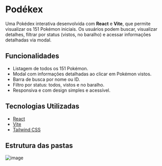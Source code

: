 # Podékex

Uma Pokédex interativa desenvolvida com **React** e **Vite**, que permite visualizar os 151 Pokémon iniciais. Os usuários podem buscar, visualizar detalhes, filtrar por status (vistos, no baralho) e acessar informações detalhadas via modal.


## Funcionalidades

- Listagem de todos os 151 Pokémon.
- Modal com informações detalhadas ao clicar em Pokémon vistos.
- Barra de busca por nome ou ID.
- Filtro por status: todos, vistos e no baralho.
- Responsiva e com design simples e acessível.


## Tecnologias Utilizadas

- [React](https://reactjs.org/)
- [Vite](https://vitejs.dev/)
- [Tailwind CSS](https://tailwindcss.com/)


## Estrutura das pastas

![image](https://github.com/user-attachments/assets/ecb9db64-0b9c-464c-b713-c06850e21a2e)
